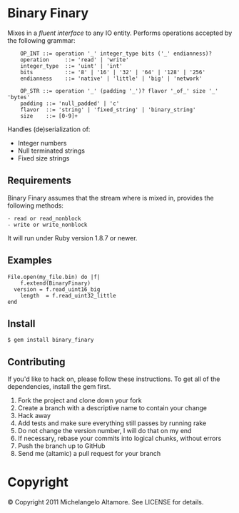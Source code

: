 Binary Finary
=============

Mixes in a _fluent interface_ to any IO entity.
Performs operations accepted by the following grammar:

		OP_INT ::= operation '_' integer_type bits ('_' endianness)?
		operation     ::= 'read' | 'write'
		integer_type  ::= 'uint' | 'int'
		bits          ::= '8' | '16' | '32' | '64' | '128' | '256'
		endianness    ::= 'native' | 'little' | 'big' | 'network'

		OP_STR ::= operation '_' (padding '_')? flavor '_of_' size '_' 'bytes'
		padding ::= 'null_padded' | 'c'
		flavor  ::= 'string' | 'fixed_string' | 'binary_string'
		size    ::= [0-9]+

Handles (de)serialization of:

  - Integer numbers
  - Null terminated strings
  - Fixed size strings


Requirements
------------

Binary Finary assumes that the stream where
is mixed in, provides the following methods:

	- read or read_nonblock
	- write or write_nonblock


It will run under Ruby version 1.8.7 or newer.


Examples
--------

	File.open(my_file.bin) do |f|
		f.extend(BinaryFinary)
	  version = f.read_uint16_big
		length  = f.read_uint32_little
	end


Install
-------

    $ gem install binary_finary


Contributing
------------

If you'd like to hack on, please follow these instructions.
To get all of the dependencies, install the gem first.

1. Fork the project and clone down your fork
2. Create a branch with a descriptive name to contain your change
4. Hack away
5. Add tests and make sure everything still passes by running rake
6. Do not change the version number, I will do that on my end
7. If necessary, rebase your commits into logical chunks, without errors
8. Push the branch up to GitHub
9. Send me (altamic) a pull request for your branch


Copyright
=========

© Copyright 2011 Michelangelo Altamore. See LICENSE for details.


